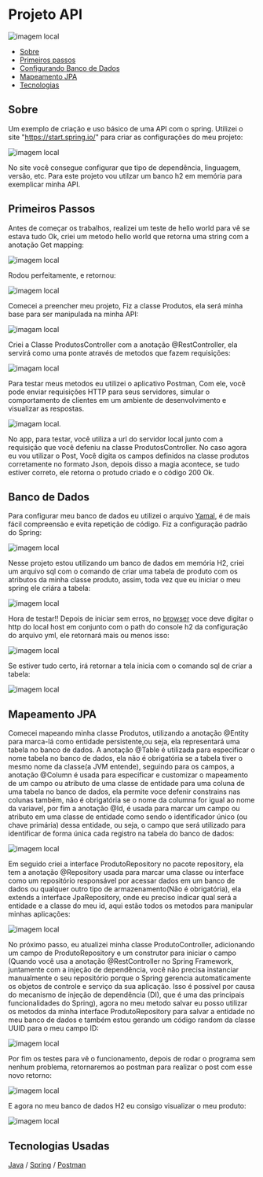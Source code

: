 # Projeto API

![imagem local](/imagem_readme/bancodedados/springframework.png)

 - [Sobre](#Sobre) 
 - [Primeiros passos](#Primeiros-Passos)
 - [Configurando Banco de Dados](#Banco-de-Dados)
 - [Mapeamento JPA](#Mapeamento-JPA)
 - [Tecnologias](#tecnologias-usadas)
   


## Sobre

 Um exemplo de criação e uso básico de uma API com o spring. Utilizei o site "https://start.spring.io/" para criar as configurações do meu projeto:

![imagem local](imagem_readme/start_spring.png)

No site você consegue configurar que tipo de dependência, linguagem, versão, etc. Para este projeto vou utilzar um banco h2 em memória para exemplicar minha API.

## Primeiros Passos

 Antes de começar os trabalhos, realizei um teste de hello world para vê se estava tudo Ok, criei um metodo hello world que retorna uma string com a anotação Get mapping: 

![imagem local](imagem_readme/metodo_helloworld.png)

Rodou perfeitamente, e retornou: 

![imagem local](imagem_readme/helloworld.png)

Comecei a preencher meu projeto, Fiz a classe Produtos, ela será minha base para ser manipulada na minha API:

![imagam local](/imagem_readme/classe_produtos/atributos.png)

Criei a Classe ProdutosController com a anotação @RestController, ela servirá como uma ponte através de metodos que fazem requisições: 

![imagam local](/imagem_readme/classe_controller/post_salvar.png)

Para testar meus metodos eu utilizei o aplicativo Postman, Com ele, você pode enviar requisições HTTP para seus servidores, simular o comportamento de clientes em um ambiente de desenvolvimento e visualizar as respostas. 

![imagam local](/imagem_readme/postman/postman_salvar1.png).

No app, para testar, você utiliza a url do servidor local junto com a requisição que você defeniu na classe ProdutosController. No caso agora eu vou utilizar o Post, Você digita os campos definidos na classe produtos corretamente no formato Json, depois disso a magia acontece, se tudo estiver correto, ele retorna o protudo criado e o código 200 Ok. 

## Banco de Dados

 Para configurar meu banco de dados eu utilizei o arquivo [Yamal](https://pt.wikipedia.org/wiki/YAML), é de mais fácil compreensão e evita repetição de código. Fiz a configuração padrão do Spring:

 ![imagem local](/imagem_readme/bancodedados/configuração.png)

 Nesse projeto estou utilizando um banco de dados em memória H2, criei um arquivo sql com o comando de criar uma tabela de produto com os atributos da minha classe produto, assim, toda vez que eu iniciar o meu spring ele criára a tabela:

![imagem local](/imagem_readme/bancodedados/configuração2.png)

Hora de testar!! Depois de iniciar sem erros, no [browser](https://tecnoblog.net/responde/o-que-e-um-browser/) voce deve digitar o http do local host em conjunto com o path do console h2 da configuração do arquivo yml, ele retornará mais ou menos isso:

![imagem local](/imagem_readme/bancodedados/console.png)

Se estiver tudo certo, irá retornar a tela inicia com o comando sql de criar a tabela:

![imagem local](/imagem_readme/bancodedados/bancodedadostelainicial.png)

## Mapeamento JPA

 Comecei mapeando minha classe Produtos, utilizando a anotação @Entity para marca-lá como entidade persistente,ou seja, ela representará uma tabela no banco de dados. A anotação @Table é utilizada para especificar o nome tabela no banco de dados, ela não é obrigatória se a tabela tiver o mesmo nome da classe(a JVM entende), seguindo para os campos, a anotação @Column é usada para especificar e customizar o mapeamento de um campo ou atributo de uma classe de entidade para uma coluna de uma tabela no banco de dados, ela permite voce defenir constrains nas colunas também, não é obrigatória se o nome da columna for igual ao nome da variavel, por fim a anotação @Id, é usada para marcar um campo ou atributo em uma classe de entidade como sendo o identificador único (ou chave primária) dessa entidade, ou seja, o campo que será utilizado para identificar de forma única cada registro na tabela do banco de dados: 

![imagem local](/imagem_readme/JPA/classeproduto.png)

Em seguido criei a interface ProdutoRepository no pacote repository, ela tem a anotação @Repository usada para marcar uma classe ou interface como um repositório responsável por acessar dados em um banco de dados ou qualquer outro tipo de armazenamento(Não é obrigatória), ela extends a interface JpaRepository, onde eu preciso indicar qual será a entidade e a classe do meu id, aqui estão todos os metodos para manipular minhas aplicações: 

![imagem local](/imagem_readme/JPA/interfaceProdutoRepository.png)

No próximo passo, eu atualizei minha classe ProdutoController, adicionando um campo de ProdutoRepository e um construtor para iniciar o campo (Quando você usa a anotação @RestController no Spring Framework, juntamente com a injeção de dependência, você não precisa instanciar manualmente o seu repositório porque o Spring gerencia automaticamente os objetos de controle e serviço da sua aplicação. Isso é possível por causa do mecanismo de injeção de dependência (DI), que é uma das principais funcionalidades do Spring), agora no meu metodo salvar eu posso utilizar os metodos da minha interface ProdutoRepository para salvar a entidade no meu banco de dados e também estou gerando um código random da classe UUID para o meu campo ID: 

![imagem local](/imagem_readme/JPA/classeProdutoController.png)

Por fim os testes para vê o funcionamento, depois de rodar o programa sem nenhum problema, retornaremos ao postman para realizar o post com esse novo retorno:

![imagem local](/imagem_readme/JPA/postmanatt.png)


E agora no meu banco de dados H2 eu consigo visualizar o meu produto:

![imagem local](/imagem_readme/JPA/retornoh2.png)

## Tecnologias Usadas
[Java](https://pt.wikipedia.org/wiki/Java_(linguagem_de_programa%C3%A7%C3%A3o)) / [Spring](https://pt.wikipedia.org/wiki/Spring_Framework)  / [Postman](https://en.wikipedia.org/wiki/Postman_(software))  
